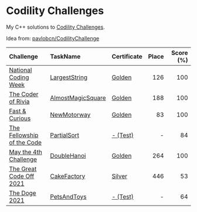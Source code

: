 # Codility Challenges
My C++ solutions to [Codility Challenges](https://app.codility.com/programmers/challenges/). 

Idea from: [pavlobcn/CodilityChallenge](https://github.com/pavlobcn/CodilityChallenge)

| Challenge | TaskName | Certificate | Place | Score (%) |
| :-- | :-- | :-- | --:| --: |
| [National Coding Week](https://app.codility.com/programmers/challenges/national_coding_week_2021/) | [LargestString](/2021/NationalCodingWeek) | [Golden](https://app.codility.com/cert/view/certBNYMT7-95WN4DQH2QKNXDWB/) | 126 | 100 |
| [The Coder of Rivia](https://app.codility.com/programmers/challenges/the_coder_of_rivia_2021/) | [AlmostMagicSquare](/2021/TheCoderOfRivia) | [Golden](https://app.codility.com/cert/view/certHCJRDN-RZDMY4ND7679J6UW/) | 188 | 100 |
| [Fast & Curious](https://app.codility.com/programmers/challenges/fast_and_curious_2021/) | [NewMotorway](/2021/Fast&Curious) | [Golden](https://app.codility.com/cert/view/cert65FC5K-2WU84WEYK3XZPZV8/) | 83 | 100 |
| [The Fellowship of the Code](https://app.codility.com/programmers/challenges/fellowship_of_the_code_2021/) | [PartialSort](2021/TheFellowshipOfTheCode) | [- (Test)](https://app.codility.com/demo/results/trainingB8JDC2-DZ2/) | - | 84 |
| [May the 4th Challenge](https://app.codility.com/programmers/challenges/may_the_4th_2021/) | [DoubleHanoi](/2021/MayThe4thChallenge) | [Golden](https://app.codility.com/cert/view/cert6ZC6PK-5P2TPAJMY87U8CNK/) | 264 | 100 |
| [The Great Code Off 2021](https://app.codility.com/programmers/challenges/great_code_off2021/) | [CakeFactory](/2021/TheGreatCodeOff2021) | [Silver](https://app.codility.com/cert/view/certZ6TM4K-9WS9JCS956FXCFMN/) | 446 | 53 |
| [The Doge 2021](https://app.codility.com/programmers/challenges/doge2021/) | [PetsAndToys](/2021/TheDoge2021) | [- (Test)](https://app.codility.com/demo/results/training8DN8WS-GX8/) | - | 64 |
